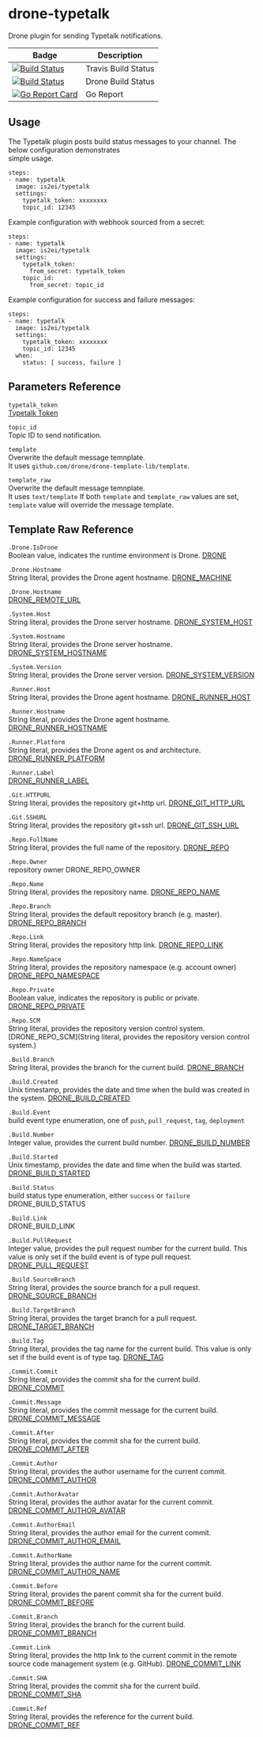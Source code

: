 # drone-typetalk

Drone plugin for sending Typetalk notifications.

| Badge | Description |
| ------------- | ------------- |
| [![Build Status](https://travis-ci.org/is2ei/drone-slack.svg?branch=master)][travis] | Travis Build Status |
| [![Build Status](https://cloud.drone.io/api/badges/is2ei/drone-typetalk/status.svg)][drone] | Drone Build Status |
| [![Go Report Card](https://goreportcard.com/badge/github.com/is2ei/drone-typetalk)][goreport] | Go Report |

[travis]: https://travis-ci.org/is2ei/drone-slack
[drone]: https://cloud.drone.io/is2ei/drone-typetalk
[goreport]: https://goreportcard.com/report/github.com/is2ei/drone-typetalk

## Usage

The Typetalk plugin posts build status messages to your channel. The below configuration demonstrates  
simple usage.

```
steps:
- name: typetalk
  image: is2ei/typetalk
  settings:
    typetalk_token: xxxxxxxx
    topic_id: 12345
```

Example configuration with webhook sourced from a secret:

```
steps:
- name: typetalk
  image: is2ei/typetalk
  settings:
    typetalk_token:
      from_secret: typetalk_token
    topic_id:
      from_secret: topic_id
```

Example configuration for success and failure messages:

```
steps:
- name: typetalk
  image: is2ei/typetalk
  settings:
    typetalk_token: xxxxxxxx
    topic_id: 12345
  when:
    status: [ success, failure ]
```

## Parameters Reference

`typetalk_token`  
[Typetalk Token](https://developer.nulab-inc.com/docs/typetalk/#tttoken)

`topic_id`  
Topic ID to send notification.  

`template`  
Overwrite the default message temnplate.  
It uses `github.com/drone/drone-template-lib/template`.  

`template_raw`  
Overwrite the default message temnplate.  
It uses `text/template` If both `template` and `template_raw` values are set, `template` value will override the message template.  

## Template Raw Reference

`.Drone.IsDrone`  
Boolean value, indicates the runtime environment is Drone. [DRONE](https://docs.drone.io/reference/environ/drone/)  

`.Drone.Hostname`  
String literal, provides the Drone agent hostname. [DRONE_MACHINE](https://docs.drone.io/reference/environ/drone-machine/)  

`.Drone.Hostname`  
[DRONE_REMOTE_URL](https://docs.drone.io/reference/environ/drone-remote-url/)  

`.System.Host`  
String literal, provides the Drone server hostname. [DRONE_SYSTEM_HOST](https://docs.drone.io/reference/environ/drone-system-host/)  

`.System.Hostname`  
String literal, provides the Drone server hostname. [DRONE_SYSTEM_HOSTNAME](https://docs.drone.io/reference/environ/drone-system-hostname/)  

`.System.Version`  
String literal, provides the Drone server version. [DRONE_SYSTEM_VERSION](https://docs.drone.io/reference/environ/drone-system-version/)  

`.Runner.Host`  
String literal, provides the Drone agent hostname. [DRONE_RUNNER_HOST](https://docs.drone.io/reference/environ/drone-runner-host/)  

`.Runner.Hostname`  
String literal, provides the Drone agent hostname. [DRONE_RUNNER_HOSTNAME](https://docs.drone.io/reference/environ/drone-runner-hostname/)  

`.Runner.Platform`  
String literal, provides the Drone agent os and architecture. [DRONE_RUNNER_PLATFORM](https://docs.drone.io/reference/environ/drone-runner-platform/)  

`.Runner.Label`  
[DRONE_RUNNER_LABEL](https://docs.drone.io/reference/environ/drone-runner-label/)  

`.Git.HTTPURL`  
String literal, provides the repository git+http url. [DRONE_GIT_HTTP_URL](https://docs.drone.io/reference/environ/drone-git-http-url/)  

`.Git.SSHURL`  
String literal, provides the repository git+ssh url. [DRONE_GIT_SSH_URL](https://docs.drone.io/reference/environ/drone-git-ssh-url/)  

`.Repo.FullName`  
String literal, provides the full name of the repository. [DRONE_REPO](https://docs.drone.io/reference/environ/drone-repo/)  

`.Repo.Owner`  
repository owner DRONE_REPO_OWNER  

`.Repo.Name`  
String literal, provides the repository name. [DRONE_REPO_NAME](https://docs.drone.io/reference/environ/drone-repo-name/)  

`.Repo.Branch`  
String literal, provides the default repository branch (e.g. master). [DRONE_REPO_BRANCH](https://docs.drone.io/reference/environ/drone-repo-branch/)  

`.Repo.Link`  
String literal, provides the repository http link. [DRONE_REPO_LINK](https://docs.drone.io/reference/environ/drone-repo-link/)  

`.Repo.NameSpace`  
String literal, provides the repository namespace (e.g. account owner) [DRONE_REPO_NAMESPACE](https://docs.drone.io/reference/environ/drone-repo-namespace/)  

`.Repo.Private`  
Boolean value, indicates the repository is public or private. [DRONE_REPO_PRIVATE](https://docs.drone.io/reference/environ/drone-repo-private/)  

`.Repo.SCM`  
String literal, provides the repository version control system. [DRONE_REPO_SCM](String literal, provides the repository version control system.)  

`.Build.Branch`  
String literal, provides the branch for the current build. [DRONE_BRANCH](https://docs.drone.io/reference/environ/drone-branch/)  

`.Build.Created`  
Unix timestamp, provides the date and time when the build was created in the system. [DRONE_BUILD_CREATED](https://docs.drone.io/reference/environ/drone-build-created/)  

`.Build.Event`  
build event type enumeration, one of `push`, `pull_request`, `tag`, `deployment`  

`.Build.Number`  
Integer value, provides the current build number. [DRONE_BUILD_NUMBER](https://docs.drone.io/reference/environ/drone-build-number/)  

`.Build.Started`  
Unix timestamp, provides the date and time when the build was started. [DRONE_BUILD_STARTED](https://docs.drone.io/reference/environ/drone-build-started/)  

`.Build.Status`  
build status type enumeration, either `success` or `failure` DRONE_BUILD_STATUS  

`.Build.Link`  
DRONE_BUILD_LINK  

`.Build.PullRequest`  
Integer value, provides the pull request number for the current build. This value is only set if the build event is of type pull request. [DRONE_PULL_REQUEST](https://docs.drone.io/reference/environ/drone-pull-request/)  

`.Build.SourceBranch`  
String literal, provides the source branch for a pull request. [DRONE_SOURCE_BRANCH](https://docs.drone.io/reference/environ/drone-source-branch/)  

`.Build.TargetBranch`  
String literal, provides the target branch for a pull request. [DRONE_TARGET_BRANCH](https://docs.drone.io/reference/environ/drone-target-branch/)  

`.Build.Tag`  
String literal, provides the tag name for the current build. This value is only set if the build event is of type tag. [DRONE_TAG](https://docs.drone.io/reference/environ/drone-tag/)  

`.Commit.Commit`  
String literal, provides the commit sha for the current build. [DRONE_COMMIT](https://docs.drone.io/reference/environ/drone-commit/)  

`.Commit.Message`  
String literal, provides the commit message for the current build. [DRONE_COMMIT_MESSAGE](https://docs.drone.io/reference/environ/drone-commit-message/)  

`.Commit.After`  
String literal, provides the commit sha for the current build. [DRONE_COMMIT_AFTER](https://docs.drone.io/reference/environ/drone-commit-after/)  

`.Commit.Author`  
String literal, provides the author username for the current commit. [DRONE_COMMIT_AUTHOR](https://docs.drone.io/reference/environ/drone-commit-author/)  

`.Commit.AuthorAvatar`  
String literal, provides the author avatar for the current commit. [DRONE_COMMIT_AUTHOR_AVATAR](https://docs.drone.io/reference/environ/drone-commit-author-avatar/)  

`.Commit.AuthorEmail`  
String literal, provides the author email for the current commit. [DRONE_COMMIT_AUTHOR_EMAIL](https://docs.drone.io/reference/environ/drone-commit-author-email/)  

`.Commit.AuthorName`  
String literal, provides the author name for the current commit. [DRONE_COMMIT_AUTHOR_NAME](https://docs.drone.io/reference/environ/drone-commit-author-name/)  

`.Commit.Before`  
String literal, provides the parent commit sha for the current build. [DRONE_COMMIT_BEFORE](https://docs.drone.io/reference/environ/drone-commit-before/)  

`.Commit.Branch`  
String literal, provides the branch for the current build. [DRONE_COMMIT_BRANCH](https://docs.drone.io/reference/environ/drone-commit-branch/)  

`.Commit.Link`  
String literal, provides the http link to the current commit in the remote source code management system (e.g. GitHub). [DRONE_COMMIT_LINK](https://docs.drone.io/reference/environ/drone-commit-link/)

`.Commit.SHA`  
String literal, provides the commit sha for the current build. [DRONE_COMMIT_SHA](https://docs.drone.io/reference/environ/drone-commit-sha/)  

`.Commit.Ref`  
String literal, provides the reference for the current build. [DRONE_COMMIT_REF](https://docs.drone.io/reference/environ/drone-commit-ref/)  
